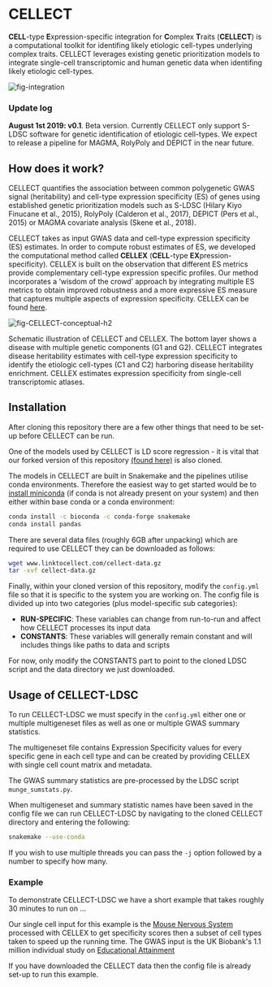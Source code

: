 # CELLECT

**CELL**-type **E**xpression-specific integration for **C**omplex **T**raits (**CELLECT**) is a computational toolkit for  identifing likely etiologic cell-types underlying complex traits. CELLECT leverages existing genetic prioritization models to integrate single-cell transcriptomic and human genetic data when identifing likely etiologic cell-types. 

![fig-integration](https://user-images.githubusercontent.com/5487016/62281981-0cb33d00-b44f-11e9-8c0b-24aaa2b7d286.png)


### Update log 

**August 1st 2019: v0.1**. Beta version. Currently CELLECT only support S-LDSC software for genetic identification of etiologic cell-types. We expect to release a pipeline for MAGMA, RolyPoly and DEPICT in the near future. 

## How does it work?

CELLECT quantifies the association between common polygenetic GWAS signal (heritability) and cell-type expression specificity (ES) of genes using established genetic prioritization models such as S-LDSC (Hilary Kiyo Finucane et al., 2015), RolyPoly (Calderon et al., 2017), DEPICT (Pers et al., 2015) or MAGMA covariate analysis (Skene et al., 2018).

CELLECT takes as input GWAS data and cell-type expression specificity (ES) estimates. In order to compute robust estimates of ES, we developed the computational method called **CELLEX** (**CELL**-type **EX**pression-specificity). CELLEX is built on the observation that different ES metrics provide complementary cell-type expression specific profiles. Our method incorporates a ‘wisdom of the crowd’ approach by integrating multiple ES metrics to obtain improved robustness and a more expressive ES measure that captures multiple aspects of expression specificity.  CELLEX can be found [here](https://github.com/perslab/CELLEX).

![fig-CELLECT-conceptual-h2](https://user-images.githubusercontent.com/5487016/62367093-e3ff7600-b528-11e9-8879-8f69005fbea5.png)

Schematic illustration of CELLECT and CELLEX. The bottom layer shows a disease with multiple genetic components (G1 and G2). CELLECT integrates disease heritability estimates with cell-type expression specificity to identify the etiologic cell-types (C1 and C2) harboring disease heritability enrichment. CELLEX estimates expression specificity from single-cell transcriptomic atlases.


## Installation

After cloning this repository there are a few other things that need to be set-up before CELLECT can be run.


One of the models used by CELLECT is LD score regression - it is vital that our forked version of this repository [(found here)](https://github.com/pascaltimshel/ldsc) is also cloned.

The models in CELLECT are built in Snakemake and the pipelines utilise conda environments. Therefore the easiest way to get started would be to [install miniconda](https://conda.io/projects/conda/en/latest/user-guide/install/index.html) (if conda is not already present on your system) and then either within base conda or a conda environment:
```bash
conda install -c bioconda -c conda-forge snakemake
conda install pandas
```

There are several data files (roughly 6GB after unpacking) which are required to use CELLECT they can be downloaded as follows:
```bash
wget www.linktocellect.com/cellect-data.gz
tar -xvf cellect-data.gz
```

Finally, within your cloned version of this repository, modify the `config.yml` file so that it is specific to the system you are working on. The config file is divided up into two categories (plus model-specific sub categories):

* **RUN-SPECIFIC**: These variables can change from run-to-run and affect how CELLECT processes its input data
* **CONSTANTS**: These variables will generally remain constant and will includes things like paths to data and scripts

For now, only modify the CONSTANTS part to point to the cloned LDSC script and the data directory we just downloaded.

## Usage of CELLECT-LDSC

To run CELLECT-LDSC we must specify in the `config.yml` either one or multiple multigeneset files as well as one or multiple GWAS summary statistics.

The multigeneset file contains Expression Specificity values for every specific gene in each cell type and can be created by providing CELLEX with single cell count matrix and metadata.

The GWAS summary statistics are pre-processed by the LDSC script `munge_sumstats.py`.

When multigeneset and summary statistic names have been saved in the config file we can run CELLECT-LDSC by navigating to the cloned CELLECT directory and entering the following:

```bash
snakemake --use-conda
```
If you wish to use multiple threads you can pass the `-j` option followed by a number to specify how many.

### Example

To demonstrate CELLECT-LDSC we have a short example that takes roughly 30 minutes to run on ... 

Our single cell input for this example is the [Mouse Nervous System](https://www.sciencedirect.com/science/article/pii/S009286741830789X) processed with CELLEX to get specificity scores then a subset of cell types taken to speed up the running time. The GWAS input is the UK Biobank's 1.1 million individual study on [Educational Attainment](https://www.nature.com/articles/s41588-018-0147-3)

If you have downloaded the CELLECT data then the config file is already set-up to run this example.
